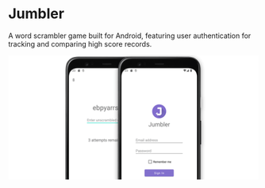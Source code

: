 # Jumbler

A word scrambler game built for Android, featuring user authentication for tracking and comparing high score records.

![Two screenshots depicting a game in progress, as well as the login screen in the Jumbler app](readme.png)